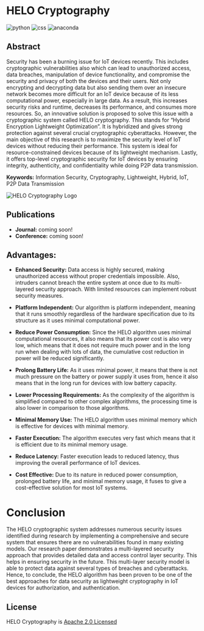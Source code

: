 # HELO Cryptography

![python](https://img.shields.io/badge/Python-3.11.4-FDB515?style=for-the-badges&logo=Python) ![css](https://img.shields.io/badge/CSS-3.0.0-15d1fd?style=for-the-badges&logo=CSS) ![anaconda](https://img.shields.io/badge/Anaconda-2.4.3-00B27$?style=for-the-badges&logo=Anaconda)

## Abstract

Security has been a burning issue for IoT devices recently. This includes cryptographic vulnerabilities also which can lead to unauthorized access, data breaches, manipulation of device functionality, and compromise the security and privacy of both the devices and their users. Not only encrypting and decrypting data but also sending them over an insecure network becomes more difficult for an IoT device because of its less computational power, especially in large data. As a result, this increases security risks and runtime, decreases its performance, and consumes more resources. So, an innovative solution is proposed to solve this issue with a cryptographic system called HELO cryptography. This stands for “Hybrid Encryption Lightweight Optimization”. It is hybridized and gives strong protection against several crucial cryptographic cyberattacks. However, the main objective of this research is to maximize the security level of IoT devices without reducing their performance. This system is ideal for resource-constrained devices because of its lightweight mechanism. Lastly, it offers top-level cryptographic security for IoT devices by ensuring integrity, authenticity, and confidentiality while doing P2P data transmission.

**Keywords:** Information Security, Cryptography, Lightweight, Hybrid, IoT, P2P Data Transmission

![HELO Cryptography Logo](https://github.com/hack4tahsin/HELO-Cryptography/assets/54511117/c981428d-436d-4bde-98a6-731e70fe903a)

## Publications

* **Journal:** coming soon!
* **Conference:** coming soon!

## Advantages:

* **Enhanced Security:** Data access is highly secured, making unauthorized access without proper credentials impossible. Also, intruders cannot breach the entire system at once due to its multi-layered security approach. With limited resources can implement robust security measures.

* **Platform Independent:** Our algorithm is platform independent, meaning that it runs smoothly regardless of the hardware specification due to its structure as it uses minimal computational power. 

* **Reduce Power Consumption:** Since the HELO algorithm uses minimal computational resources, it also means that its power cost is also very low, which means that it does not require much power and in the long run when dealing with lots of data, the cumulative cost reduction in power will be reduced significantly. 

* **Prolong Battery Life:** As it uses minimal power, it means that there is not much pressure on the battery or power supply it uses from, hence it also means that in the long run for devices with low battery capacity.

* **Lower Processing Requirements:** As the complexity of the algorithm is simplified compared to other complex algorithms, the processing time is also lower in comparison to those algorithms. 

* **Minimal Memory Use:** The HELO algorithm uses minimal memory which is effective for devices with minimal memory.

* **Faster Execution:** The algorithm executes very fast which means that it is efficient due to its minimal memory usage.

* **Reduce Latency:** Faster execution leads to reduced latency, thus improving the overall performance of IoT devices.

* **Cost Effective:** Due to its nature in reduced power consumption, prolonged battery life, and minimal memory usage, it fuses to give a cost-effective solution for most IoT systems.

# Conclusion

The HELO cryptographic system addresses numerous security issues identified during research by implementing a comprehensive and secure system that ensures there are no vulnerabilities found in many existing models. Our research paper demonstrates a multi-layered security approach that provides detailed data and access control layer security. This helps in ensuring security in the future. This multi-layer security model is able to protect data against several types of breaches and cyberattacks. Hence, to conclude, the HELO algorithm has been proven to be one of the best approaches for data security as lightweight cryptography in IoT devices for authorization, and authentication.

## License

HELO Cryptography is [Apache 2.0 Licensed](LICENSE)
